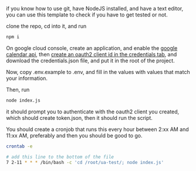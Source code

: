 if you know how to use git, have NodeJS installed, and have a text editor, you can use this template to check if you have to get tested or not.

clone the repo, cd into it, and run

```bash
npm i
```

On google cloud console, create an application, and enable the [google calendar api](https://console.cloud.google.com/marketplace/details/google/calendar-json.googleapis.com?tutorial=toc), then [create an oauth2 client id in the credentials tab](https://console.cloud.google.com/apis/credentials), and download the credentials.json file, and put it in the root of the project.

Now, copy .env.example to .env, and fill in the values with values that match your information.

Then, run

```bash
node index.js
```

it should prompt you to authenticate with the oauth2 client you created, which should create token.json, then it should run the script.

You should create a cronjob that runs this every hour between 2:xx AM and 11:xx AM, preferably and then you should be good to go.

```bash
crontab -e
```

```bash
# add this line to the bottom of the file
7 2-11 * * * /bin/bash -c 'cd /root/ua-test/; node index.js'
```
